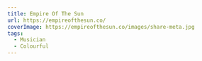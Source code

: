 ```yaml
---
title: Empire Of The Sun
url: https://empireofthesun.co/
coverImage: https://empireofthesun.co/images/share-meta.jpg
tags:
  - Musician
  - Colourful
---
```

